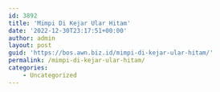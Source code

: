 ```yaml
---
id: 3892
title: 'Mimpi Di Kejar Ular Hitam'
date: '2022-12-30T23:17:51+00:00'
author: admin
layout: post
guid: 'https://bos.awn.biz.id/mimpi-di-kejar-ular-hitam/'
permalink: /mimpi-di-kejar-ular-hitam/
categories:
    - Uncategorized
---
```


